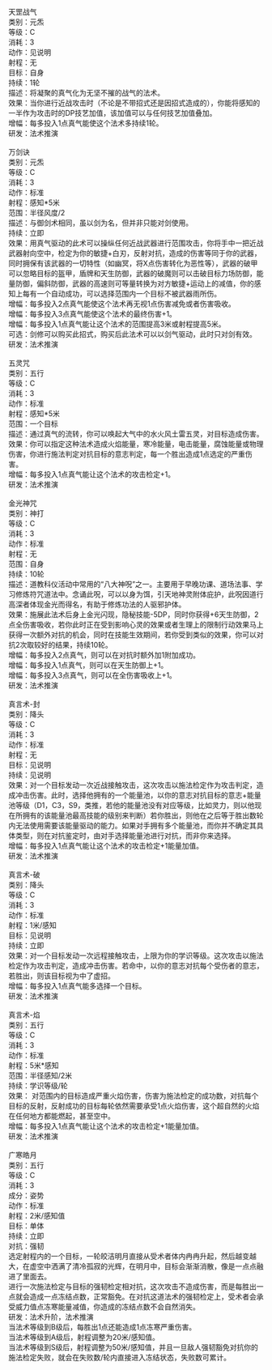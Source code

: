 <title>C级通用仙术</title>
<meta name="GENERATOR" content="WinCHM">
<meta http-equiv="Content-Type" content="text/html; charset=gb2312">
<br>天罡战气 
<br>类别：元炁
<br>等级：C
<br>消耗：3 
<br>动作：见说明 
<br>射程：无 
<br>目标：自身 
<br>持续：1轮 
<br>描述：将凝聚的真气化为无坚不摧的战气的法术。 
<br>效果：当你进行近战攻击时（不论是不带招式还是因招式造成的），你能将感知的一半作为攻击时的DP技艺加值，该加值可以与任何技艺加值叠加。 
<br>增幅：每多投入1点真气能使这个法术多持续1轮。
<br>研发：法术推演 
<br>
<br>万剑诀  
<br>类别：元炁
<br>等级：C
<br>消耗：3 
<br>动作：标准 
<br>射程：感知*5米 
<br>范围：半径风度/2 
<br>描述：与御剑术相同，虽以剑为名，但并非只能对剑使用。 
<br>持续：立即 
<br>效果：用真气驱动的此术可以操纵任何近战武器进行范围攻击，你将手中一把近战武器射向空中，检定为你的敏捷+白刃，反射对抗，造成的伤害等同于你的武器，同时拥保有该武器的一切特性（如幽冥，将X点伤害转化为恶性等），武器的破甲可以忽略目标的盔甲，盾牌和天生防御，武器的破魔则可以击破目标力场防御，能量防御，偏斜防御，武器的高速则可等量转换为对方敏捷+运动上的减值，你的感知上每有一个自动成功，可以选择范围内一个目标不被武器雨所伤。 
<br>增幅：每多投入2点真气能使这个法术再无视1点伤害减免或者伤害吸收。 
<br>增幅：每多投入3点真气能使这个法术的最终伤害+1。 
<br>增幅：每多投入1点真气能让这个法术的范围提高3米或射程提高5米。 
<br>可选：剑修可以购买此招式，购买后此法术可以以剑气驱动，此时只对剑有效。
<br>研发：法术推演 
<br>
<br>五灵咒 
<br>类别：五行
<br>等级：C
<br>消耗：3 
<br>动作：标准 
<br>射程：感知*5米 
<br>范围：一个目标 
<br>描述：通过真气的流转，你可以唤起大气中的水火风土雷五灵，对目标造成伤害。 
<br>效果：你可以指定这种法术造成火焰能量，寒冷能量，电击能量，腐蚀能量或物理伤害，你进行施法判定对抗目标的意志判定，每一个胜出造成1点选定的严重伤害。 
<br>增幅：每多投入1点真气能让这个法术的攻击检定+1。 
<br>研发：法术推演
<br>
<br>金光神咒 
<br>类别：神打
<br>等级：C
<br>消耗：3 
<br>动作：标准 
<br>射程：无 
<br>范围：自身 
<br>持续：10轮 
<br>描述：道教科仪活动中常用的“八大神呪”之一。主要用于早晚功课、道场法事、学习修炼符咒道法中。念诵此呪，可以以身为饵，引天地神灵附体庇护，此呪因道行高深者体现金光而得名，有助于修炼功法的人驱邪护体。 
<br>效果：施展此法术后身上金光闪现，隐秘技能-5DP，同时你获得+6天生防御，2点全伤害吸收，若你此时正在受到影响心灵的效果或者生理上的限制行动效果马上获得一次额外对抗的机会，同时在技能生效期间，若你受到类似的效果，你可以对抗2次取较好的结果，持续10轮。 
<br>增幅：每多投入2点真气，则可以在对抗时额外加1附加成功。 
<br>增幅：每多投入1点真气，则可以在天生防御上+1。 
<br>增幅：每多投入3点真气，则可以在全伤害吸收上+1。 
<br>研发：法术推演
<br>
<br>真言术-封 
<br>类别：降头
<br>等级：C
<br>消耗：3 
<br>动作：标准 
<br>射程：无 
<br>目标：见说明 
<br>持续：见说明 
<br>效果：对一个目标发动一次近战接触攻击，这次攻击以施法检定作为攻击判定，造成冲击伤害。此时，选择他拥有的一个能量池，以你的意志对抗目标的意志+能量池等级（D1，C3，S9，类推，若他的能量池没有对应等级，比如灵力，则以他现在所拥有的该能量池最高技能的级别来判断）若你胜出，则他在之后等于胜出数轮内无法使用需要该能量驱动的能力。如果对手拥有多个能量池，而你并不确定其具体类型，则在对抗鉴定时，由对手选择能量池进行对抗，而非你来选择。 
<br>增幅：每多投入1点真气能让这个法术的攻击检定+1能量加值。
<br>研发：法术推演 
<br>
<br>真言术-破 
<br>类别：降头
<br>等级：C 
<br>消耗：3 
<br>动作：标准 
<br>射程：1米/感知 
<br>目标：见说明 
<br>持续：立即 
<br>效果：对一个目标发动一次远程接触攻击，上限为你的学识等级。这次攻击以施法检定作为攻击判定，造成冲击伤害。若命中，以你的意志对抗每个受伤者的意志，若胜出，则该目标视为中了虚招。 
<br>增幅：每多投入1点真气能多选择一个目标。
<br>研发：法术推演 
<br>
<br>真言术-焰 
<br>类别：五行
<br>等级：C
<br>消耗：3 
<br>动作：标准 
<br>射程：5米*感知 
<br>范围：半径感知/2米 
<br>持续：学识等级/轮 
<br>效果： 对范围内的目标造成严重火焰伤害，伤害为施法检定的成功数，对抗每个目标的反射，反射成功的目标每轮依然需要承受1点火焰伤害，这个超自然的火焰在任何地方都能燃起，甚至空中。 
<br>增幅：每多投入1点真气能让这个法术的攻击检定+1能量加值。
<br>研发：法术推演
<br>
<br>广寒皓月
<br>类别：五行
<br>等级：C
<br>消耗：3
<br>成分：姿势
<br>动作：标准
<br>射程：2米/感知值
<br>目标：单体
<br>持续：立即
<br>对抗：强韧
<br>选定射程内的一个目标，一轮皎洁明月直接从受术者体内冉冉升起，然后越变越大，在虚空中洒满了清冷孤寂的光辉，在明月中，目标会渐渐消散，像是一点点融进了里面去。
<br>进行一次施法检定与目标的强韧检定相对抗，这次攻击不造成伤害，而是每胜出一点就会造成一点冻结点数，正常豁免。在对抗这道法术的强韧检定上，受术者会承受威力值点冻寒能量减值，你造成的冻结点数不会自然消失。
<br>研发：法术升阶，法术推演
<br>当法术等级到B级后，每胜出1点还能造成1点冻寒严重伤害。
<br>当法术等级到A级后，射程调整为20米/感知值。
<br>当法术等级到S级后，射程调整为50米/感知值，并且一旦敌人强韧豁免对抗你的施法检定失败，就会在失败数/轮内直接进入冻结状态，失败数可累计。